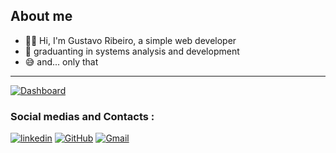 ## About me
- 👨‍💻 Hi, I'm Gustavo Ribeiro, a simple web developer  
- 🏫 graduanting in systems analysis and development
- 😅 and... only that

<hr/>

[![Dashboard](https://github-readme-stats.vercel.app/api/top-langs/?username=GustaGitHub)]()

### Social medias and Contacts :
[![linkedin](https://img.shields.io/badge/LinkedIn-0077B5?style=for-the-badge&logo=linkedin&logoColor=white)](https://www.linkedin.com/in/gustavo-ribeiro-a4a485223/) 
[![GitHub](https://img.shields.io/badge/GitHub-100000?style=for-the-badge&logo=github&logoColor=white)](https://github.com/GustaGitHub)
[![Gmail](https://img.shields.io/badge/Gmail-D14836?style=for-the-badge&logo=gmail&logoColor=white)](mailto:gustavo.ribeiro.duarte2003@gmail.com)

